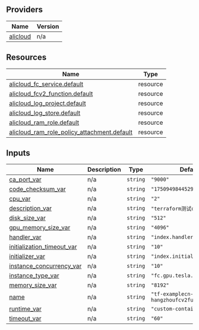 <!-- BEGIN_TF_DOCS -->
## Providers

| Name | Version |
|------|---------|
| <a name="provider_alicloud"></a> [alicloud](#provider\_alicloud) | n/a |

## Resources

| Name | Type |
|------|------|
| [alicloud_fc_service.default](https://registry.terraform.io/providers/hashicorp/alicloud/latest/docs/resources/fc_service) | resource |
| [alicloud_fcv2_function.default](https://registry.terraform.io/providers/hashicorp/alicloud/latest/docs/resources/fcv2_function) | resource |
| [alicloud_log_project.default](https://registry.terraform.io/providers/hashicorp/alicloud/latest/docs/resources/log_project) | resource |
| [alicloud_log_store.default](https://registry.terraform.io/providers/hashicorp/alicloud/latest/docs/resources/log_store) | resource |
| [alicloud_ram_role.default](https://registry.terraform.io/providers/hashicorp/alicloud/latest/docs/resources/ram_role) | resource |
| [alicloud_ram_role_policy_attachment.default](https://registry.terraform.io/providers/hashicorp/alicloud/latest/docs/resources/ram_role_policy_attachment) | resource |

## Inputs

| Name | Description | Type | Default | Required |
|------|-------------|------|---------|:--------:|
| <a name="input_ca_port_var"></a> [ca\_port\_var](#input\_ca\_port\_var) | n/a | `string` | `"9000"` | no |
| <a name="input_code_checksum_var"></a> [code\_checksum\_var](#input\_code\_checksum\_var) | n/a | `string` | `"1750949844529959033"` | no |
| <a name="input_cpu_var"></a> [cpu\_var](#input\_cpu\_var) | n/a | `string` | `"2"` | no |
| <a name="input_description_var"></a> [description\_var](#input\_description\_var) | n/a | `string` | `"terraform测试case"` | no |
| <a name="input_disk_size_var"></a> [disk\_size\_var](#input\_disk\_size\_var) | n/a | `string` | `"512"` | no |
| <a name="input_gpu_memory_size_var"></a> [gpu\_memory\_size\_var](#input\_gpu\_memory\_size\_var) | n/a | `string` | `"4096"` | no |
| <a name="input_handler_var"></a> [handler\_var](#input\_handler\_var) | n/a | `string` | `"index.handler"` | no |
| <a name="input_initialization_timeout_var"></a> [initialization\_timeout\_var](#input\_initialization\_timeout\_var) | n/a | `string` | `"10"` | no |
| <a name="input_initializer_var"></a> [initializer\_var](#input\_initializer\_var) | n/a | `string` | `"index.initializer"` | no |
| <a name="input_instance_concurrency_var"></a> [instance\_concurrency\_var](#input\_instance\_concurrency\_var) | n/a | `string` | `"10"` | no |
| <a name="input_instance_type_var"></a> [instance\_type\_var](#input\_instance\_type\_var) | n/a | `string` | `"fc.gpu.tesla.1"` | no |
| <a name="input_memory_size_var"></a> [memory\_size\_var](#input\_memory\_size\_var) | n/a | `string` | `"8192"` | no |
| <a name="input_name"></a> [name](#input\_name) | n/a | `string` | `"tf-examplecn-hangzhoufcv2function21340"` | no |
| <a name="input_runtime_var"></a> [runtime\_var](#input\_runtime\_var) | n/a | `string` | `"custom-container"` | no |
| <a name="input_timeout_var"></a> [timeout\_var](#input\_timeout\_var) | n/a | `string` | `"60"` | no |
<!-- END_TF_DOCS -->    